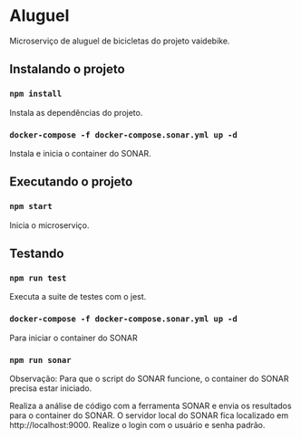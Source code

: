 # Aluguel
Microserviço de aluguel de bicicletas do projeto vaidebike.

## Instalando o projeto

### `npm install`
Instala as dependências do projeto.

### `docker-compose -f docker-compose.sonar.yml up -d`
Instala e inicia o container do SONAR.

## Executando o projeto

### `npm start`
Inicia o microserviço.

## Testando

### `npm run test`
Executa a suite de testes com o jest.

### `docker-compose -f docker-compose.sonar.yml up -d`
Para iniciar o container do SONAR

### `npm run sonar`
Observação: Para que o script do SONAR funcione, o container do SONAR precisa estar iniciado.

Realiza a análise de código com a ferramenta SONAR e envia os resultados para o container do SONAR.
O servidor local do SONAR fica localizado em http://localhost:9000. Realize o login com o usuário e senha padrão.
